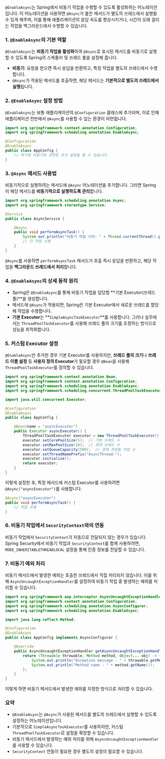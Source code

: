 `@EnableAsync`는 Spring에서 비동기 작업을 수행할 수 있도록 활성화하는 어노테이션입니다. 이 어노테이션을 사용하면 `@Async`가 붙은 메서드가 별도의 쓰레드에서 실행될 수 있게 해주며, 이를 통해 애플리케이션의 응답 속도를 향상시키거나, 시간이 오래 걸리는 작업을 백그라운드에서 수행할 수 있습니다.

### 1. `@EnableAsync`의 기본 역할
`@EnableAsync`는 **비동기 작업을 활성화**하여 `@Async`로 표시된 메서드를 비동기로 실행할 수 있도록 Spring의 스케줄러 및 쓰레드 풀을 설정해 줍니다.
- **비동기**: 요청을 받으면 즉시 응답을 반환하고, 특정 작업을 별도의 쓰레드에서 수행합니다.
- `@Async`가 적용된 메서드를 호출하면, 해당 메서드는 **기본적으로 별도의 쓰레드에서 실행**됩니다.

### 2. `@EnableAsync` 설정 방법
`@EnableAsync`는 보통 애플리케이션의 `@Configuration` 클래스에 추가되며, 이로 인해 애플리케이션 전반에서 `@Async`를 사용할 수 있는 환경이 마련됩니다.

```java
import org.springframework.context.annotation.Configuration;
import org.springframework.scheduling.annotation.EnableAsync;

@Configuration
@EnableAsync
public class AppConfig {
    // 여기에 비동기와 관련된 추가 설정을 할 수 있습니다.
}
```

### 3. `@Async` 메서드 사용법
비동기적으로 실행하려는 메서드에 `@Async` 어노테이션을 추가합니다. 그러면 Spring이 해당 메서드를 **비동기적으로 실행하도록 관리**합니다.

```java
import org.springframework.scheduling.annotation.Async;
import org.springframework.stereotype.Service;

@Service
public class AsyncService {

    @Async
    public void performAsyncTask() {
        System.out.println("비동기 작업 시작: " + Thread.currentThread().getName());
        // 긴 작업 수행
    }
}
```

`@Async`를 사용하면 `performAsyncTask` 메서드가 호출 즉시 응답을 반환하고, 해당 작업을 **백그라운드 쓰레드에서 처리**합니다.

### 4. `@EnableAsync`의 상세 동작 원리
- Spring은 `@EnableAsync`를 통해 비동기 작업을 담당할 **기본 Executor(쓰레드 풀)**을 생성합니다.
- 메서드에 `@Async`가 적용되면, Spring은 기본 Executor에서 새로운 쓰레드를 할당해 작업을 수행합니다.
- **기본 Executor**는 **`SimpleAsyncTaskExecutor`**를 사용합니다. 그러나 실무에서는 `ThreadPoolTaskExecutor`를 사용해 쓰레드 풀의 크기를 조정하는 방식으로 성능을 최적화합니다.

### 5. 커스텀 Executor 설정
`@EnableAsync`만 추가한 경우 기본 Executor를 사용하지만, **쓰레드 풀의 크기**나 **쓰레드 이름 설정** 등 **사용자 정의 Executor**가 필요할 경우 `@Bean`을 사용해 `ThreadPoolTaskExecutor`를 정의할 수 있습니다.

```java
import org.springframework.context.annotation.Bean;
import org.springframework.context.annotation.Configuration;
import org.springframework.scheduling.annotation.EnableAsync;
import org.springframework.scheduling.concurrent.ThreadPoolTaskExecutor;

import java.util.concurrent.Executor;

@Configuration
@EnableAsync
public class AppConfig {

    @Bean(name = "asyncExecutor")
    public Executor asyncExecutor() {
        ThreadPoolTaskExecutor executor = new ThreadPoolTaskExecutor();
        executor.setCorePoolSize(5);  // 기본 쓰레드 수
        executor.setMaxPoolSize(10);  // 최대 쓰레드 수
        executor.setQueueCapacity(500);  // 큐에 저장될 작업 수
        executor.setThreadNamePrefix("AsyncThread-");
        executor.initialize();
        return executor;
    }
}
```

이렇게 설정한 후, 특정 메서드에 커스텀 Executor를 사용하려면 `@Async("asyncExecutor")`를 사용합니다.

```java
@Async("asyncExecutor")
public void performAsyncTask() {
    // 작업 수행
}
```

### 6. 비동기 작업에서 `SecurityContext`와의 연동
비동기 작업에서 `SecurityContext`가 자동으로 전달되지 않는 경우가 있습니다. Spring Security에서 비동기 작업과 `SecurityContext`를 함께 사용하려면, `MODE_INHERITABLETHREADLOCAL` 설정을 통해 인증 정보를 전달할 수 있습니다. 

### 7. 비동기 예외 처리
비동기 메서드에서 발생한 예외는 호출한 쓰레드에서 직접 처리되지 않습니다. 이를 위해 `AsyncUncaughtExceptionHandler`를 설정하여 비동기 작업 중 발생하는 예외를 처리할 수 있습니다.

```java
import org.springframework.aop.interceptor.AsyncUncaughtExceptionHandler;
import org.springframework.context.annotation.Configuration;
import org.springframework.scheduling.annotation.AsyncConfigurer;
import org.springframework.scheduling.annotation.EnableAsync;

import java.lang.reflect.Method;

@Configuration
@EnableAsync
public class AppConfig implements AsyncConfigurer {

    @Override
    public AsyncUncaughtExceptionHandler getAsyncUncaughtExceptionHandler() {
        return (Throwable throwable, Method method, Object... obj) -> {
            System.out.println("Exception message - " + throwable.getMessage());
            System.out.println("Method name - " + method.getName());
        };
    }
}
```

이렇게 하면 비동기 메서드에서 발생한 예외를 지정한 방식으로 처리할 수 있습니다.

### 요약
- `@EnableAsync`는 `@Async`가 사용된 메서드를 별도의 쓰레드에서 실행할 수 있도록 설정하는 어노테이션입니다.
- 기본적으로 `SimpleAsyncTaskExecutor`를 사용하지만, 커스텀 `ThreadPoolTaskExecutor`로 설정을 확장할 수 있습니다.
- 비동기 메서드에서 발생하는 예외 처리를 위해 `AsyncUncaughtExceptionHandler`를 사용할 수 있습니다.
- `SecurityContext` 연동이 필요한 경우 별도의 설정이 필요할 수 있습니다.    